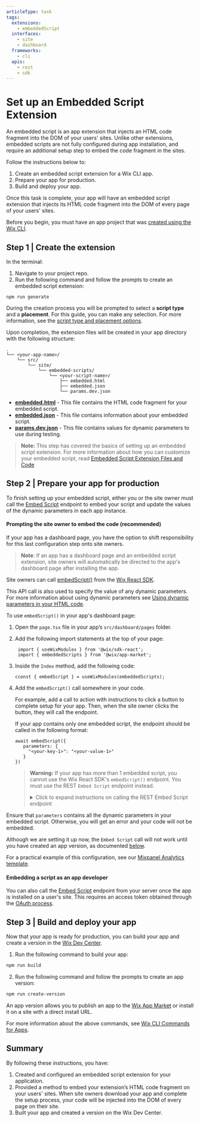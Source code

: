 ```yaml
---
articleType: task
tags: 
  extensions: 
    - embeddedScript
  interfaces:
    - site
    - dashboard
  frameworks: 
    - cli
  apis:
    - rest
    - sdk
---
```


# Set up an Embedded Script Extension

An embedded script is an app extension that injects an HTML code fragment into the DOM of your users' sites. Unlike other extensions, embedded scripts are not fully configured during app installation, and require an additional setup step to embed the code fragment in the sites.

Follow the instructions below to:

1. Create an embedded script extension for a Wix CLI app.
2. Prepare your app for production.
3. Build and deploy your app.

Once this task is complete, your app will have an embedded script extension that injects its HTML code fragment into the DOM of every page of your users' sites.

Before you begin, you must have an app project that was [created using the Wix CLI](https://dev.wix.com/docs/build-apps/developer-tools/cli/get-started/quick-start).

## Step 1 | Create the extension

In the terminal:
1. Navigate to your project repo.
2. Run the following command and follow the prompts to create an embedded script extension:

```tsx
npm run generate
```

During the creation process you will be prompted to select a **script type** and a **placement**. For this guide, you can make any selection. For more information, see the [script type and placement options](./embedded-script-extension-files-and-code.md#embeddedjson).

Upon completion, the extension files will be created in your app directory with the following structure:

  ```tsx
  .
  └── <your-app-name>/
      └── src/
          └── site/
              └── embedded-scripts/
                  └── <your-script-name>/
                      ├── embedded.html
                      ├── embedded.json
                      └── params.dev.json
  ```

+ [**embedded.html**](./embedded-script-extension-files-and-code.md#embeddedhtml) - This file contains the HTML code fragment for your embedded script.
+ [**embedded.json**](./embedded-script-extension-files-and-code.md#embeddedjson) - This file contains information about your embedded script.
+ [**params.dev.json**](./embedded-script-extension-files-and-code.md#paramsdevjson) - This file contains values for dynamic parameters to use during testing.

> **Note:** This step has covered the basics of setting up an embedded script extension. For more information about how you can customize your embedded script, read [Embedded Script Extension Files and Code](./embedded-script-extension-files-and-code.md)

## Step 2 | Prepare your app for production

To finish setting up your embedded script, either you or the site owner must call the [Embed Script](https://dev.wix.com/docs/rest/api-reference/app-management/apps/embedded-scripts/embed-script) endpoint to embed your script and update the values of the dynamic parameters in each app instance.

#### Prompting the site owner to embed the code (recommended)

If your app has a dashboard page, you have the option to shift responsibility for this last configuration step onto site owners.

>**Note**: If an app has a dashboard page and an embedded script extension, site owners will automatically be directed to the app's dashboard page after installing the app.

Site owners can call [embedScript()](https://dev.wix.com/docs/sdk/backend-modules/app-market/embedded-scripts/embed-script) from the [Wix React SDK](https://dev.wix.com/docs/sdk/core-modules/sdk-react/introduction).

This API call is also used to specify the value of any dynamic parameters. For more information about using dynamic parameters see [Using dynamic parameters in your HTML code](./embedded-script-extension-files-and-code.md#using-dynamic-parameters-in-your-html-code).

To use `embedScript()` in your app's dashboard page:

1. Open the `page.tsx` file in your app’s `src/dashboard/pages` folder.
1. Add the following import statements at the top of your page:

     ```tsx
      import { useWixModules } from '@wix/sdk-react';
      import { embeddedScripts } from '@wix/app-market';
      ```

1. Inside the `Index` method, add the following code:

      ```tsx
      cconst { embedScript } = useWixModules(embeddedScripts);
      ```

1. Add the `embedScript()` call somewhere in your code.

    For example, add a call to action with instructions to click a button to complete setup for your app. Then, when the site owner clicks the button, they will call the endpoint.
    
    If your app contains only one embedded script, the endpoint should be called in the following format:

    ```tsx
    await embedScript({
       parameters: {
         "<your-key-1>": "<your-value-1>"
       }
    })
    ```
    <blockquote class="warning">
    
    __Warning:__
    If your app has more than 1 embedded script, you cannot use the Wix React SDK's `embedScript()` endpoint. You must use the REST `Embed Script` endpoint instead. 

    <details>
    
    <summary> Click to expand instructions on calling the REST Embed Script endpoint</summary>
    
    </br> 
    
    You can call the REST [Embed Script](https://dev.wix.com/docs/rest/api-reference/app-management/apps/embedded-scripts/embed-script) endpoint using the `fetch` method from the [Wix React SDK](https://dev.wix.com/docs/sdk/api-reference/sdk-react/setup).
    
    This API call is also used to specify the value of any dynamic parameters. For more information about using dynamic parameters see [Using dynamic parameters in your HTML code](./embedded-script-extension-files-and-code.md#using-dynamic-parameters-in-your-html-code).
    
    To use the `fetch` method in your app's dashboard page:
    
    1. Open the `page.tsx` file in your app’s `src/dashboard/pages` folder.
    1. Add the following import statement at the top of your page:
    
         ```tsx
          import { useWix } from "@wix/sdk-react";
          ```
    
    1. Inside the `Index` method, add the following code:
    
          ```tsx
          const { fetch } = useWix();
          ```
    
    1. Add the `fetch` call somewhere in your code.
    
          For example, add a call to action with instructions to click a button to complete setup for your app. Then, when the site owner clicks the button, they will call the fetch method.
          
          If your app contains only one embedded script, the fetch method call should be in the following format:
          
            ```tsx
            fetch('https://www.wixapis.com/apps/v1/scripts', {
              method : 'post',
              headers : {'content-type':'application/json'},
              body : JSON.stringify({
                "properties": {
                  "parameters": {
                    "<your-key-1>": "<your-value-1>",
                    "<your-key-2>": "<your-value-2>",
                  }
                }
              })
            })
            ```
          
          If your app contains more than one embedded script, you must also pass a `componentId` using the `id` value defined in your `embedded.json` file. In this situation, your call should be in the following format:
        
          ```tsx
          fetch('https://www.wixapis.com/apps/v1/scripts', {
            method : 'post',
            headers : {'content-type':'application/json'},
            body : JSON.stringify({
              "properties": {
                "parameters": {
                  "<your-key-1>": "<your-value-1>",
                  "<your-key-2>": "<your-value-2>",
                }
              },
              "componentId": <your-component-id>
            })
          })
          ```
        If your app only has 1 embedded script, don't pass the `componentId` in the request body. This action could break your app in production. The `componentId` is only relevant for apps with more than 1 embedded script.
        
    </details>
    </blockquote>

Ensure that `parameters` contains all the dynamic parameters in your embedded script. Otherwise, you will get an error and your code will not be embedded.

Although we are setting it up now, the `Embed Script` call will not work until you have created an app version, as documented [below](#step-3--build-and-deploy-your-app). 

For a practical example of this configuration, see our [Mixpanel Analytics template](https://github.com/wix/cli-app-templates/tree/master/mixpanel-analytics).

#### Embedding a script as an app developer

You can also call the [Embed Script](https://dev.wix.com/docs/rest/api-reference/app-management/apps/embedded-scripts/embed-script) endpoint from your server once the app is installed on a user's site. This requires an access token obtained through the [OAuth process](https://dev.wix.com/docs/build-apps/build-your-app/authentication/oauth).

## Step 3 | Build and deploy your app

Now that your app is ready for production, you can build your app and create a version in the [Wix Dev Center](https://dev.wix.com/apps/my-apps?viewId=active-apps-view). 

1. Run the following command to build your app:

  ```bash
  npm run build
  ```

2. Run the following command and follow the prompts to create an app version:

  ```bash
  npm run create-version
  ```

An app version allows you to publish an app to the [Wix App Market](https://www.wix.com/app-market) or install it on a site with a direct install URL.

For more information about the above commands, see [Wix CLI Commands for Apps](https://dev.wix.com/docs/build-apps/developer-tools/cli/wix-cli-for-apps/commands).

## Summary

By following these instructions, you have:

1. Created and configured an embedded script extension for your application.
2. Provided a method to embed your extension’s HTML code fragment on your users' sites. When site owners download your app and complete the setup process, your code will be injected into the DOM of every page on their site.
3. Built your app and created a version on the Wix Dev Center.

